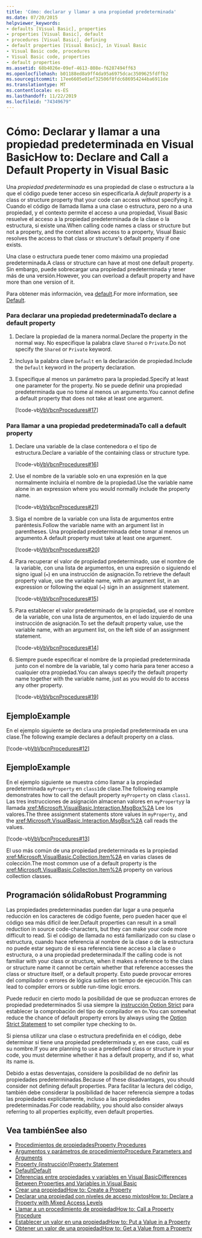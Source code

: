 ```yaml
---
title: 'Cómo: declarar y llamar a una propiedad predeterminada'
ms.date: 07/20/2015
helpviewer_keywords:
- defaults [Visual Basic], properties
- properties [Visual Basic], default
- procedures [Visual Basic], defining
- default properties [Visual Basic], in Visual Basic
- Visual Basic code, procedures
- Visual Basic code, properties
- default properties
ms.assetid: 68b4026e-09ef-4613-808e-f6287494ff63
ms.openlocfilehash: b01188ed8a9ff4da95a6975dcac3509625fdffb2
ms.sourcegitcommit: 17ee6605e01ef32506f8fdc686954244ba6911de
ms.translationtype: MT
ms.contentlocale: es-ES
ms.lasthandoff: 11/22/2019
ms.locfileid: "74349679"
---
```

# <a name="how-to-declare-and-call-a-default-property-in-visual-basic"></a><span data-ttu-id="834d4-102">Cómo: Declarar y llamar a una propiedad predeterminada en Visual Basic</span><span class="sxs-lookup"><span data-stu-id="834d4-102">How to: Declare and Call a Default Property in Visual Basic</span></span>
<span data-ttu-id="834d4-103">Una *propiedad predeterminada* es una propiedad de clase o estructura a la que el código puede tener acceso sin especificarla.</span><span class="sxs-lookup"><span data-stu-id="834d4-103">A *default property* is a class or structure property that your code can access without specifying it.</span></span> <span data-ttu-id="834d4-104">Cuando el código de llamada llama a una clase o estructura, pero no a una propiedad, y el contexto permite el acceso a una propiedad, Visual Basic resuelve el acceso a la propiedad predeterminada de la clase o la estructura, si existe una.</span><span class="sxs-lookup"><span data-stu-id="834d4-104">When calling code names a class or structure but not a property, and the context allows access to a property, Visual Basic resolves the access to that class or structure's default property if one exists.</span></span>  
  
 <span data-ttu-id="834d4-105">Una clase o estructura puede tener como máximo una propiedad predeterminada.</span><span class="sxs-lookup"><span data-stu-id="834d4-105">A class or structure can have at most one default property.</span></span> <span data-ttu-id="834d4-106">Sin embargo, puede sobrecargar una propiedad predeterminada y tener más de una versión.</span><span class="sxs-lookup"><span data-stu-id="834d4-106">However, you can overload a default property and have more than one version of it.</span></span>  
  
 <span data-ttu-id="834d4-107">Para obtener más información, vea [default](../../../../visual-basic/language-reference/modifiers/default.md).</span><span class="sxs-lookup"><span data-stu-id="834d4-107">For more information, see [Default](../../../../visual-basic/language-reference/modifiers/default.md).</span></span>  
  
### <a name="to-declare-a-default-property"></a><span data-ttu-id="834d4-108">Para declarar una propiedad predeterminada</span><span class="sxs-lookup"><span data-stu-id="834d4-108">To declare a default property</span></span>  
  
1. <span data-ttu-id="834d4-109">Declare la propiedad de la manera normal.</span><span class="sxs-lookup"><span data-stu-id="834d4-109">Declare the property in the normal way.</span></span> <span data-ttu-id="834d4-110">No especifique la palabra clave `Shared` o `Private`.</span><span class="sxs-lookup"><span data-stu-id="834d4-110">Do not specify the `Shared` or `Private` keyword.</span></span>  
  
2. <span data-ttu-id="834d4-111">Incluya la palabra clave `Default` en la declaración de propiedad.</span><span class="sxs-lookup"><span data-stu-id="834d4-111">Include the `Default` keyword in the property declaration.</span></span>  
  
3. <span data-ttu-id="834d4-112">Especifique al menos un parámetro para la propiedad.</span><span class="sxs-lookup"><span data-stu-id="834d4-112">Specify at least one parameter for the property.</span></span> <span data-ttu-id="834d4-113">No se puede definir una propiedad predeterminada que no tome al menos un argumento.</span><span class="sxs-lookup"><span data-stu-id="834d4-113">You cannot define a default property that does not take at least one argument.</span></span>  
  
     [!code-vb[VbVbcnProcedures#17](~/samples/snippets/visualbasic/VS_Snippets_VBCSharp/VbVbcnProcedures/VB/Class1.vb#17)]  
  
### <a name="to-call-a-default-property"></a><span data-ttu-id="834d4-114">Para llamar a una propiedad predeterminada</span><span class="sxs-lookup"><span data-stu-id="834d4-114">To call a default property</span></span>  
  
1. <span data-ttu-id="834d4-115">Declare una variable de la clase contenedora o el tipo de estructura.</span><span class="sxs-lookup"><span data-stu-id="834d4-115">Declare a variable of the containing class or structure type.</span></span>  
  
     [!code-vb[VbVbcnProcedures#16](~/samples/snippets/visualbasic/VS_Snippets_VBCSharp/VbVbcnProcedures/VB/Class1.vb#16)]  
  
2. <span data-ttu-id="834d4-116">Use el nombre de la variable solo en una expresión en la que normalmente incluiría el nombre de la propiedad.</span><span class="sxs-lookup"><span data-stu-id="834d4-116">Use the variable name alone in an expression where you would normally include the property name.</span></span>  
  
     [!code-vb[VbVbcnProcedures#21](~/samples/snippets/visualbasic/VS_Snippets_VBCSharp/VbVbcnProcedures/VB/Class1.vb#21)]  
  
3. <span data-ttu-id="834d4-117">Siga el nombre de la variable con una lista de argumentos entre paréntesis.</span><span class="sxs-lookup"><span data-stu-id="834d4-117">Follow the variable name with an argument list in parentheses.</span></span> <span data-ttu-id="834d4-118">Una propiedad predeterminada debe tomar al menos un argumento.</span><span class="sxs-lookup"><span data-stu-id="834d4-118">A default property must take at least one argument.</span></span>  
  
     [!code-vb[VbVbcnProcedures#20](~/samples/snippets/visualbasic/VS_Snippets_VBCSharp/VbVbcnProcedures/VB/Class1.vb#20)]  
  
4. <span data-ttu-id="834d4-119">Para recuperar el valor de propiedad predeterminado, use el nombre de la variable, con una lista de argumentos, en una expresión o siguiendo el signo igual (`=`) en una instrucción de asignación.</span><span class="sxs-lookup"><span data-stu-id="834d4-119">To retrieve the default property value, use the variable name, with an argument list, in an expression or following the equal (`=`) sign in an assignment statement.</span></span>  
  
     [!code-vb[VbVbcnProcedures#15](~/samples/snippets/visualbasic/VS_Snippets_VBCSharp/VbVbcnProcedures/VB/Class1.vb#15)]  
  
5. <span data-ttu-id="834d4-120">Para establecer el valor predeterminado de la propiedad, use el nombre de la variable, con una lista de argumentos, en el lado izquierdo de una instrucción de asignación.</span><span class="sxs-lookup"><span data-stu-id="834d4-120">To set the default property value, use the variable name, with an argument list, on the left side of an assignment statement.</span></span>  
  
     [!code-vb[VbVbcnProcedures#14](~/samples/snippets/visualbasic/VS_Snippets_VBCSharp/VbVbcnProcedures/VB/Class1.vb#14)]  
  
6. <span data-ttu-id="834d4-121">Siempre puede especificar el nombre de la propiedad predeterminada junto con el nombre de la variable, tal y como haría para tener acceso a cualquier otra propiedad.</span><span class="sxs-lookup"><span data-stu-id="834d4-121">You can always specify the default property name together with the variable name, just as you would do to access any other property.</span></span>  
  
     [!code-vb[VbVbcnProcedures#19](~/samples/snippets/visualbasic/VS_Snippets_VBCSharp/VbVbcnProcedures/VB/Class1.vb#19)]  
  
## <a name="example"></a><span data-ttu-id="834d4-122">Ejemplo</span><span class="sxs-lookup"><span data-stu-id="834d4-122">Example</span></span>  
 <span data-ttu-id="834d4-123">En el ejemplo siguiente se declara una propiedad predeterminada en una clase.</span><span class="sxs-lookup"><span data-stu-id="834d4-123">The following example declares a default property on a class.</span></span>  
  
 [!code-vb[VbVbcnProcedures#12](~/samples/snippets/visualbasic/VS_Snippets_VBCSharp/VbVbcnProcedures/VB/Class1.vb#12)]  
  
## <a name="example"></a><span data-ttu-id="834d4-124">Ejemplo</span><span class="sxs-lookup"><span data-stu-id="834d4-124">Example</span></span>  
 <span data-ttu-id="834d4-125">En el ejemplo siguiente se muestra cómo llamar a la propiedad predeterminada `myProperty` en `class1`de clase.</span><span class="sxs-lookup"><span data-stu-id="834d4-125">The following example demonstrates how to call the default property `myProperty` on class `class1`.</span></span> <span data-ttu-id="834d4-126">Las tres instrucciones de asignación almacenan valores en `myProperty`y la llamada <xref:Microsoft.VisualBasic.Interaction.MsgBox%2A> Lee los valores.</span><span class="sxs-lookup"><span data-stu-id="834d4-126">The three assignment statements store values in `myProperty`, and the <xref:Microsoft.VisualBasic.Interaction.MsgBox%2A> call reads the values.</span></span>  
  
 [!code-vb[VbVbcnProcedures#13](~/samples/snippets/visualbasic/VS_Snippets_VBCSharp/VbVbcnProcedures/VB/Class1.vb#13)]  
  
 <span data-ttu-id="834d4-127">El uso más común de una propiedad predeterminada es la propiedad <xref:Microsoft.VisualBasic.Collection.Item%2A> en varias clases de colección.</span><span class="sxs-lookup"><span data-stu-id="834d4-127">The most common use of a default property is the <xref:Microsoft.VisualBasic.Collection.Item%2A> property on various collection classes.</span></span>  
  
## <a name="robust-programming"></a><span data-ttu-id="834d4-128">Programación sólida</span><span class="sxs-lookup"><span data-stu-id="834d4-128">Robust Programming</span></span>  
 <span data-ttu-id="834d4-129">Las propiedades predeterminadas pueden dar lugar a una pequeña reducción en los caracteres de código fuente, pero pueden hacer que el código sea más difícil de leer.</span><span class="sxs-lookup"><span data-stu-id="834d4-129">Default properties can result in a small reduction in source code-characters, but they can make your code more difficult to read.</span></span> <span data-ttu-id="834d4-130">Si el código de llamada no está familiarizado con su clase o estructura, cuando hace referencia al nombre de la clase o de la estructura no puede estar seguro de si esa referencia tiene acceso a la clase o estructura, o a una propiedad predeterminada.</span><span class="sxs-lookup"><span data-stu-id="834d4-130">If the calling code is not familiar with your class or structure, when it makes a reference to the class or structure name it cannot be certain whether that reference accesses the class or structure itself, or a default property.</span></span> <span data-ttu-id="834d4-131">Esto puede provocar errores del compilador o errores de lógica sutiles en tiempo de ejecución.</span><span class="sxs-lookup"><span data-stu-id="834d4-131">This can lead to compiler errors or subtle run-time logic errors.</span></span>  
  
 <span data-ttu-id="834d4-132">Puede reducir en cierto modo la posibilidad de que se produzcan errores de propiedad predeterminados Si usa siempre la [instrucción Option Strict](../../../../visual-basic/language-reference/statements/option-strict-statement.md) para establecer la comprobación del tipo de compilador en `On`.</span><span class="sxs-lookup"><span data-stu-id="834d4-132">You can somewhat reduce the chance of default property errors by always using the [Option Strict Statement](../../../../visual-basic/language-reference/statements/option-strict-statement.md) to set compiler type checking to `On`.</span></span>  
  
 <span data-ttu-id="834d4-133">Si piensa utilizar una clase o estructura predefinida en el código, debe determinar si tiene una propiedad predeterminada y, en ese caso, cuál es su nombre.</span><span class="sxs-lookup"><span data-stu-id="834d4-133">If you are planning to use a predefined class or structure in your code, you must determine whether it has a default property, and if so, what its name is.</span></span>  
  
 <span data-ttu-id="834d4-134">Debido a estas desventajas, considere la posibilidad de no definir las propiedades predeterminadas.</span><span class="sxs-lookup"><span data-stu-id="834d4-134">Because of these disadvantages, you should consider not defining default properties.</span></span> <span data-ttu-id="834d4-135">Para facilitar la lectura del código, también debe considerar la posibilidad de hacer referencia siempre a todas las propiedades explícitamente, incluso a las propiedades predeterminadas.</span><span class="sxs-lookup"><span data-stu-id="834d4-135">For code readability, you should also consider always referring to all properties explicitly, even default properties.</span></span>  
  
## <a name="see-also"></a><span data-ttu-id="834d4-136">Vea también</span><span class="sxs-lookup"><span data-stu-id="834d4-136">See also</span></span>

- [<span data-ttu-id="834d4-137">Procedimientos de propiedades</span><span class="sxs-lookup"><span data-stu-id="834d4-137">Property Procedures</span></span>](./property-procedures.md)
- [<span data-ttu-id="834d4-138">Argumentos y parámetros de procedimiento</span><span class="sxs-lookup"><span data-stu-id="834d4-138">Procedure Parameters and Arguments</span></span>](./procedure-parameters-and-arguments.md)
- [<span data-ttu-id="834d4-139">Property (instrucción)</span><span class="sxs-lookup"><span data-stu-id="834d4-139">Property Statement</span></span>](../../../../visual-basic/language-reference/statements/property-statement.md)
- [<span data-ttu-id="834d4-140">Default</span><span class="sxs-lookup"><span data-stu-id="834d4-140">Default</span></span>](../../../../visual-basic/language-reference/modifiers/default.md)
- [<span data-ttu-id="834d4-141">Diferencias entre propiedades y variables en Visual Basic</span><span class="sxs-lookup"><span data-stu-id="834d4-141">Differences Between Properties and Variables in Visual Basic</span></span>](./differences-between-properties-and-variables.md)
- [<span data-ttu-id="834d4-142">Crear una propiedad</span><span class="sxs-lookup"><span data-stu-id="834d4-142">How to: Create a Property</span></span>](./how-to-create-a-property.md)
- [<span data-ttu-id="834d4-143">Declarar una propiedad con niveles de acceso mixtos</span><span class="sxs-lookup"><span data-stu-id="834d4-143">How to: Declare a Property with Mixed Access Levels</span></span>](./how-to-declare-a-property-with-mixed-access-levels.md)
- [<span data-ttu-id="834d4-144">Llamar a un procedimiento de propiedad</span><span class="sxs-lookup"><span data-stu-id="834d4-144">How to: Call a Property Procedure</span></span>](./how-to-call-a-property-procedure.md)
- [<span data-ttu-id="834d4-145">Establecer un valor en una propiedad</span><span class="sxs-lookup"><span data-stu-id="834d4-145">How to: Put a Value in a Property</span></span>](./how-to-put-a-value-in-a-property.md)
- [<span data-ttu-id="834d4-146">Obtener un valor de una propiedad</span><span class="sxs-lookup"><span data-stu-id="834d4-146">How to: Get a Value from a Property</span></span>](./how-to-get-a-value-from-a-property.md)
